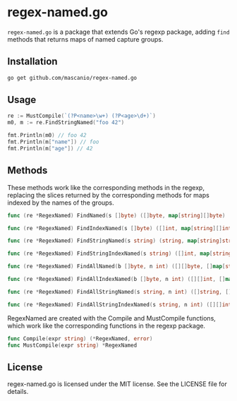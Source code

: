 # regex-named.go

`regex-named.go` is a package that extends Go's regexp package, adding `find` methods that returns maps of named capture groups.

## Installation

```bash
go get github.com/mascanio/regex-named.go
```

## Usage

```go
re := MustCompile(`(?P<name>\w+) (?P<age>\d+)`)
m0, m := re.FindStringNamed("foo 42")

fmt.Println(m0) // foo 42
fmt.Println(m["name"]) // foo
fmt.Println(m["age"]) // 42
```

## Methods
These methods work like the corresponding methods in the regexp, replacing the slices returned by the corresponding methods for maps indexed by the names of the groups.

```go
func (re *RegexNamed) FindNamed(s []byte) ([]byte, map[string][]byte)

func (re *RegexNamed) FindIndexNamed(s []byte) ([]int, map[string][]int)

func (re *RegexNamed) FindStringNamed(s string) (string, map[string]string)

func (re *RegexNamed) FindStringIndexNamed(s string) ([]int, map[string][]int)

func (re *RegexNamed) FindAllNamed(b []byte, n int) ([][]byte, []map[string][]byte)

func (re *RegexNamed) FindAllIndexNamed(b []byte, n int) ([][]int, []map[string][]int)

func (re *RegexNamed) FindAllStringNamed(s string, n int) ([]string, []map[string]string)

func (re *RegexNamed) FindAllStringIndexNamed(s string, n int) ([][]int, []map[string][]int)
```

RegexNamed are created with the Compile and MustCompile functions, which work like the corresponding functions in the regexp package.

```go
func Compile(expr string) (*RegexNamed, error)
func MustCompile(expr string) *RegexNamed
```

## License
regex-named.go is licensed under the MIT license. See the LICENSE file for details.
